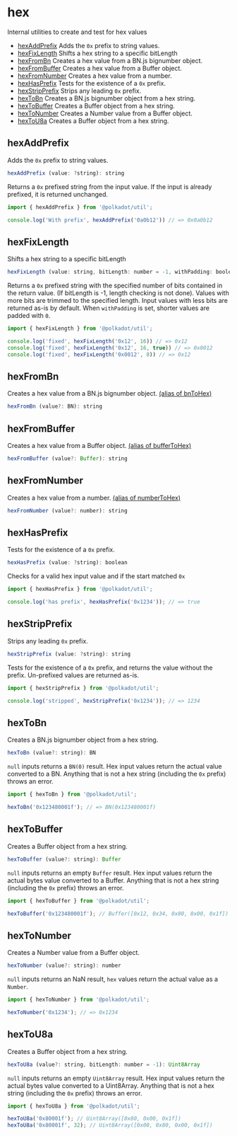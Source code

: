 # hex

Internal utilities to create and test for hex values 

- [hexAddPrefix](#hexaddprefix) Adds the `0x` prefix to string values.
- [hexFixLength](#hexfixlength) Shifts a hex string to a specific bitLength
- [hexFromBn](#hexfrombn) Creates a hex value from a BN.js bignumber object.
- [hexFromBuffer](#hexfrombuffer) Creates a hex value from a Buffer object.
- [hexFromNumber](#hexfromnumber) Creates a hex value from a number.
- [hexHasPrefix](#hexhasprefix) Tests for the existence of a `0x` prefix.
- [hexStripPrefix](#hexstripprefix) Strips any leading `0x` prefix.
- [hexToBn](#hextobn) Creates a BN.js bignumber object from a hex string.
- [hexToBuffer](#hextobuffer) Creates a Buffer object from a hex string.
- [hexToNumber](#hextonumber) Creates a Number value from a Buffer object.
- [hexToU8a](#hextou8a) Creates a Buffer object from a hex string.

## hexAddPrefix

Adds the `0x` prefix to string values. 

```js
hexAddPrefix (value: ?string): string
```


Returns a `0x` prefixed string from the input value. If the input is already prefixed, it is returned unchanged.

```js
import { hexAddPrefix } from '@polkadot/util';

console.log('With prefix', hexAddPrefix('0a0b12')) // => 0x0a0b12
```

## hexFixLength

Shifts a hex string to a specific bitLength 

```js
hexFixLength (value: string, bitLength: number = -1, withPadding: boolean = false): string
```


Returns a `0x` prefixed string with the specified number of bits contained in the return value. (If bitLength is -1, length checking is not done). Values with more bits are trimmed to the specified length. Input values with less bits are returned as-is by default. When `withPadding` is set, shorter values are padded with `0`.

```js
import { hexFixLength } from '@polkadot/util';

console.log('fixed', hexFixLength('0x12', 16)) // => 0x12
console.log('fixed', hexFixLength('0x12', 16, true)) // => 0x0012
console.log('fixed', hexFixLength('0x0012', 8)) // => 0x12
```

## hexFromBn

Creates a hex value from a BN.js bignumber object. [(alias of bnToHex)](bn.md#bntohex)

```js
hexFromBn (value?: BN): string
```





## hexFromBuffer

Creates a hex value from a Buffer object. [(alias of bufferToHex)](buffer.md#buffertohex)

```js
hexFromBuffer (value?: Buffer): string
```





## hexFromNumber

Creates a hex value from a number. [(alias of numberToHex)](number.md#numbertohex)

```js
hexFromNumber (value?: number): string
```





## hexHasPrefix

Tests for the existence of a `0x` prefix. 

```js
hexHasPrefix (value: ?string): boolean
```


Checks for a valid hex input value and if the start matched `0x`

```js
import { hexHasPrefix } from '@polkadot/util';

console.log('has prefix', hexHasPrefix('0x1234')); // => true
```

## hexStripPrefix

Strips any leading `0x` prefix. 

```js
hexStripPrefix (value: ?string): string
```


Tests for the existence of a `0x` prefix, and returns the value without the prefix. Un-prefixed values are returned as-is.

```js
import { hexStripPrefix } from '@polkadot/util';

console.log('stripped', hexStripPrefix('0x1234')); // => 1234
```

## hexToBn

Creates a BN.js bignumber object from a hex string. 

```js
hexToBn (value?: string): BN
```


`null` inputs returns a `BN(0)` result. Hex input values return the actual value converted to a BN. Anything that is not a hex string (including the `0x` prefix) throws an error.

```js
import { hexToBn } from '@polkadot/util';

hexToBn('0x123480001f'); // => BN(0x123480001f)
```

## hexToBuffer

Creates a Buffer object from a hex string. 

```js
hexToBuffer (value?: string): Buffer
```


`null` inputs returns an empty `Buffer` result. Hex input values return the actual bytes value converted to a Buffer. Anything that is not a hex string (including the `0x` prefix) throws an error.

```js
import { hexToBuffer } from '@polkadot/util';

hexToBuffer('0x123480001f'); // Buffer([0x12, 0x34, 0x80, 0x00, 0x1f])
```

## hexToNumber

Creates a Number value from a Buffer object. 

```js
hexToNumber (value?: string): number
```


`null` inputs returns an NaN result, `hex` values return the actual value as a `Number`.

```js
import { hexToNumber } from '@polkadot/util';

hexToNumber('0x1234'); // => 0x1234
```

## hexToU8a

Creates a Buffer object from a hex string. 

```js
hexToU8a (value?: string, bitLength: number = -1): Uint8Array
```


`null` inputs returns an empty `Uint8Array` result. Hex input values return the actual bytes value converted to a Uint8Array. Anything that is not a hex string (including the `0x` prefix) throws an error.

```js
import { hexToU8a } from '@polkadot/util';

hexToU8a('0x80001f'); // Uint8Array([0x80, 0x00, 0x1f])
hexToU8a('0x80001f', 32); // Uint8Array([0x00, 0x80, 0x00, 0x1f])
```